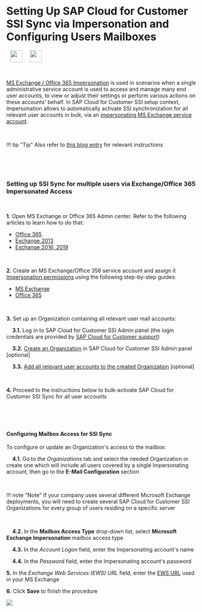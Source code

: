 # Setting Up SAP Cloud for Customer SSI Sync via Impersonation and Configuring Users Mailboxes  


<span style="color: #e74125;font-size: 17px;font-weight: 700;line-height: 30px;padding: 0px 10px;outline: none;border-radius: 2px;text-decoration: none;background-color: #fff;display: inline-block;border: 0px solid #000;transition: .3s all;width: auto;"><img src="https://revenuegrid.com/revenue-inbox/wp-content/uploads/Exchange1.svg" style="display: inline-block;vertical-align: middle;height: 32px;object-fit: contain;"></span><span style="color: #e74125;font-size: 17px;font-weight: 700;line-height: 30px;padding: 0px 10px;outline: none;border-radius: 2px;text-decoration: none;background-color: #fff;display: inline-block;border: 0px solid #000;transition: .3s all;width: auto;"><img src="https://revenuegrid.com/revenue-inbox/wp-content/uploads/Office365.svg" style="display: inline-block;vertical-align: middle;height: 32px;object-fit: contain;"></span>

&nbsp;

[MS Exchange / Office 365 Impersonation](http://docs.microsoft.com/en-us/exchange/client-developer/exchange-web-services/impersonation-and-ews-in-exchange) is used in scenarios when a single administrative service account is used to access and manage many end user accounts, to view or adjust their settings or perform various actions on these accounts' behalf.
In SAP Cloud for Customer SSI setup context, Impersonation allows to automatically activate SSI synchronization for all relevant user accounts in bulk, via an [impersonating MS Exchange service account](https://docs.microsoft.com/en-us/exchange/client-developer/exchange-web-services/how-to-configure-impersonation).

&nbsp;

!!! tip "Tip"
    Also refer to [this blog entry](https://blogs.sap.com/2019/01/13/how-to-configure-sap-cloud-for-customer-exchange-impersonation/) for relevant instructions

&nbsp;

&nbsp;

### Setting up SSI Sync for multiple users via Exchange/Office 365 Impersonated Access

&nbsp;

**1\.** Open MS Exchange or Office 365 Admin center. Refer to the following articles to learn how to do that:

*   [Office 365](https://support.office.com/en-us/article/about-the-office-365-admin-center-758befc4-0888-4009-9f14-0d147402fd23)
*   [Exchange 2013](https://technet.microsoft.com/en-us/library/jj150562(v=exchg.150).aspx#access)
*   [Exchange 2016, 2019](https://technet.microsoft.com/en-us/library/jj150562(v=exchg.160).aspx)

&nbsp;

**2\.** Create an MS Exchange/Office 356 service account and assign it [Impersonation permissions](https://docs.microsoft.com/en-us/exchange/client-developer/exchange-web-services/impersonation-and-ews-in-exchange) using the following step-by-step guides:

* [MS Exchange](https://cloudsolutions.atlassian.net/wiki/spaces/CKB/pages/4358166/Setting+up+Application+Impersonation+for+Exchange+or+Office+365) 
* [Office 365](https://www.mailsdaddy.com/blogs/how-to-grant-application-impersonation-rights-office365/)


&nbsp;

**3\.** Set up an Organization containing all relevant user mail accounts:

&nbsp;&nbsp;&nbsp;&nbsp;**3.1\.** Log in to SAP Cloud for Customer SSI Admin panel (the login credentials are provided by [SAP Cloud for Customer support](https://support.sap.com/en/contact-us.html))

&nbsp;&nbsp;&nbsp;&nbsp;**3.2\.** [Create an Organization](../How-to-Configure-Admin/#23_configuring_an_organization) in SAP Cloud for Customer SSI Admin panel [optional]

&nbsp;&nbsp;&nbsp;&nbsp;**3.3\.** [Add all relevant user accounts to the created Organization](../How-to-Configure-Admin/#24_user_provisioning) [optional]

&nbsp;

**4.** Proceed to the instructions below to bulk-activate SAP Cloud for Customer SSI Sync for all user accounts

&nbsp;

&nbsp;

#### Configuring Mailbox Access for SSI Sync

To configure or update an Organization's access to the mailbox:  

&nbsp;&nbsp;&nbsp;&nbsp;**4.1\.** Go to the *Organizations* tab and select the needed Organization or create one which will include all users covered by a single Impersonating account, then go to the **E-Mail Configuration** section  

&nbsp;

!!! note "Note"
    If your company uses several different Microsoft Exchange deployments, you will need to create several SAP Cloud for Customer SSI Organizations for every group of users residing on a specific server

&nbsp;

&nbsp;&nbsp;&nbsp;&nbsp;**4.2\.** In the **Mailbox Access Type** drop-down list, select **Microsoft Exchange Impersonation** mailbox access type  

&nbsp;&nbsp;&nbsp;&nbsp;**4.3\.** In the *Account Logon* field, enter the Impersonating account's name  

&nbsp;&nbsp;&nbsp;&nbsp;**4.4\.** In the *Password* field, enter the Impersonating account's password  

**5\.** In the *Exchange Web Services (EWS) URL* field, enter the [EWS URL](https://docs.microsoft.com/en-us/exchange/client-developer/exchange-web-services/start-using-web-services-in-exchange) used in your MS Exchange

**6\.** Click **Save** to finish the procedure

![](..\assets\images\Admin\8.png)

&nbsp;

&nbsp;